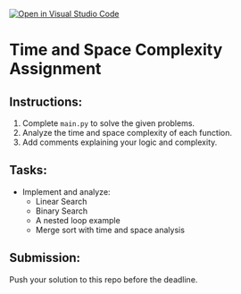 [![Open in Visual Studio Code](https://classroom.github.com/assets/open-in-vscode-2e0aaae1b6195c2367325f4f02e2d04e9abb55f0b24a779b69b11b9e10269abc.svg)](https://classroom.github.com/online_ide?assignment_repo_id=19324448&assignment_repo_type=AssignmentRepo)
# Time and Space Complexity Assignment

## Instructions:
1. Complete `main.py` to solve the given problems.
2. Analyze the time and space complexity of each function.
3. Add comments explaining your logic and complexity.

## Tasks:
- Implement and analyze:
  - Linear Search
  - Binary Search
  - A nested loop example
  - Merge sort with time and space analysis

## Submission:
Push your solution to this repo before the deadline.
